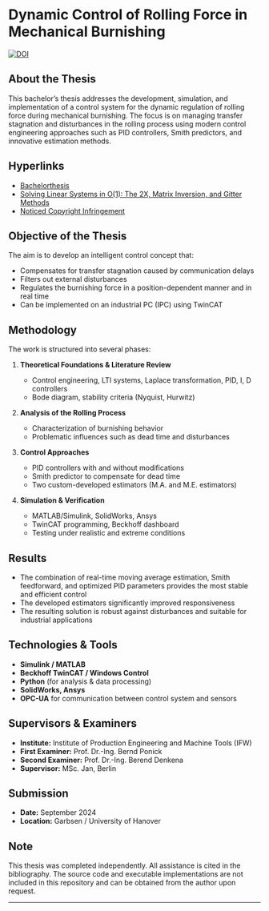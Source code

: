 # Dynamic Control of Rolling Force in Mechanical Burnishing  
[![DOI](https://zenodo.org/badge/1012079348.svg)](https://doi.org/10.5281/zenodo.15786688)

## About the Thesis

This bachelor’s thesis addresses the development, simulation, and implementation of a control system for the dynamic regulation of rolling force during mechanical burnishing. The focus is on managing transfer stagnation and disturbances in the rolling process using modern control engineering approaches such as PID controllers, Smith predictors, and innovative estimation methods.

## Hyperlinks
- [Bachelorthesis](Bachelor_Thesis)
- [Solving Linear Systems in O(1): The 2X, Matrix Inversion, and Gitter Methods](Bachelor_Thesis/O(1)-Methods)
- [Noticed Copyright Infringement](Copyright_Infrimgment)

## Objective of the Thesis

The aim is to develop an intelligent control concept that:

- Compensates for transfer stagnation caused by communication delays  
- Filters out external disturbances  
- Regulates the burnishing force in a position-dependent manner and in real time  
- Can be implemented on an industrial PC (IPC) using TwinCAT

## Methodology

The work is structured into several phases:

1. **Theoretical Foundations & Literature Review**
   - Control engineering, LTI systems, Laplace transformation, PID, I, D controllers  
   - Bode diagram, stability criteria (Nyquist, Hurwitz)

2. **Analysis of the Rolling Process**
   - Characterization of burnishing behavior  
   - Problematic influences such as dead time and disturbances

3. **Control Approaches**
   - PID controllers with and without modifications  
   - Smith predictor to compensate for dead time  
   - Two custom-developed estimators (M.A. and M.E. estimators)

4. **Simulation & Verification**
   - MATLAB/Simulink, SolidWorks, Ansys  
   - TwinCAT programming, Beckhoff dashboard  
   - Testing under realistic and extreme conditions

## Results

- The combination of real-time moving average estimation, Smith feedforward, and optimized PID parameters provides the most stable and efficient control  
- The developed estimators significantly improved responsiveness  
- The resulting solution is robust against disturbances and suitable for industrial applications

## Technologies & Tools

- **Simulink / MATLAB**  
- **Beckhoff TwinCAT / Windows Control**  
- **Python** (for analysis & data processing)  
- **SolidWorks, Ansys**  
- **OPC-UA** for communication between control system and sensors

## Supervisors & Examiners

- **Institute:** Institute of Production Engineering and Machine Tools (IFW)  
- **First Examiner:** Prof. Dr.-Ing. Bernd Ponick  
- **Second Examiner:** Prof. Dr.-Ing. Berend Denkena  
- **Supervisor:** MSc. Jan, Berlin

## Submission

- **Date:** September 2024  
- **Location:** Garbsen / University of Hanover

## Note

This thesis was completed independently. All assistance is cited in the bibliography. The source code and executable implementations are not included in this repository and can be obtained from the author upon request.

---


